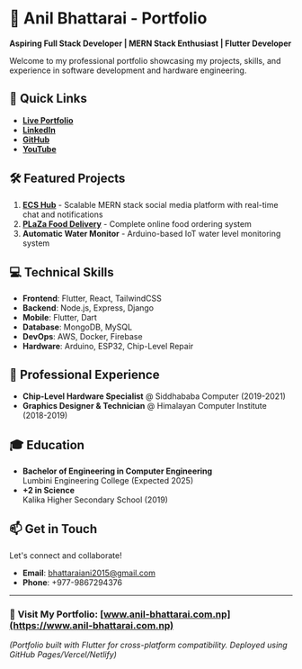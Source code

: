 # 🌟 Anil Bhattarai - Portfolio  
**Aspiring Full Stack Developer | MERN Stack Enthusiast | Flutter Developer**  

Welcome to my professional portfolio showcasing my projects, skills, and experience in software development and hardware engineering.

## 🚀 Quick Links  
- **[Live Portfolio](https://www.anil-bhattarai.com.np)**  
- **[LinkedIn](https://www.linkedin.com/in/anil-bhattarai-735129307)**  
- **[GitHub](https://github.com/Crealify)**  
- **[YouTube](https://www.youtube.com/@CREALIFY)**  

## 🛠️ Featured Projects  
1. **[ECS Hub](https://github.com/Crealify/ecs-hub)** - Scalable MERN stack social media platform with real-time chat and notifications  
2. **[PLaZa Food Delivery](https://github.com/Crealify/plaza-food)** - Complete online food ordering system  
3. **Automatic Water Monitor** - Arduino-based IoT water level monitoring system  

## 💻 Technical Skills  
- **Frontend**: Flutter, React, TailwindCSS  
- **Backend**: Node.js, Express, Django  
- **Mobile**: Flutter, Dart  
- **Database**: MongoDB, MySQL  
- **DevOps**: AWS, Docker, Firebase  
- **Hardware**: Arduino, ESP32, Chip-Level Repair  

## 💼 Professional Experience  
- **Chip-Level Hardware Specialist** @ Siddhababa Computer (2019-2021)  
- **Graphics Designer & Technician** @ Himalayan Computer Institute (2018-2019)  

## 🎓 Education  
- **Bachelor of Engineering in Computer Engineering**  
  Lumbini Engineering College (Expected 2025)  
- **+2 in Science**  
  Kalika Higher Secondary School (2019)  

## 📫 Get in Touch  
Let's connect and collaborate!  
- **Email**: [bhattaraiani2015@gmail.com](mailto:bhattaraiani2015@gmail.com)  
- **Phone**: +977-9867294376  

---

### 🔗 **Visit My Portfolio**: [www.anil-bhattarai.com.np](https://www.anil-bhattarai.com.np)  

*(Portfolio built with Flutter for cross-platform compatibility. Deployed using GitHub Pages/Vercel/Netlify)*  
